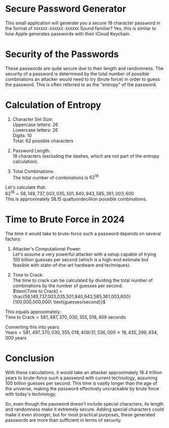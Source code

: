 # Secure Password Generator

This small application will generate you a secure 18 character password in the format of `XXXXXX-XXXXXX-XXXXXX`
Sound familiar? Yes, this is similar to how Apple generates passwords with their iCloud Keychain.

# Security of the Passwords

These passwords are quite secure due to their length and randomness. The security of a password is determined by the total number of possible combinations an attacker would need to try (brute force) in order to guess the password. This is often referred to as the "entropy" of the password.

# Calculation of Entropy

1. Character Set Size: <br>
   Uppercase letters: 26 <br>
   Lowercase letters: 26 <br>
   Digits: 10 <br>
   Total: 62 possible characters

2. Password Length: <br>
   18 characters (excluding the dashes, which are not part of the entropy calculation).

3. Total Combinations: <br>
   The total number of combinations is $62^{18}$

Let's calculate that:
<br>
$62^{18} = 58,149,737,003,035,501,840,943,585,361,003,600$ <br>
This is approximately 58.15 quattuordecillion possible combinations.

# Time to Brute Force in 2024

The time it would take to brute-force such a password depends on several factors:

1. Attacker's Computational Power: <br>
   Let's assume a very powerful attacker with a setup capable of trying 100 billion guesses per second (which is a high-end estimate but feasible with state-of-the-art hardware and techniques).

2. Time to Crack: <br>
   The time to crack can be calculated by dividing the total number of combinations by the number of guesses per second. <br>
   $\text{Time to Crack} = \frac{58,149,737,003,035,501,840,943,585,361,003,600}{100,000,000,000\ \text{guesses/second}}$

This equals approximately: <br>
$\text{Time to Crack} = 581,497,370,030,355,018,409\ \text{seconds}$

Converting this into years: <br>
$\text{Years} = 581,497,370,030,355,018,409/31,536,000 \approx 18,435,299,434,000\ \text{years}$
​

# Conclusion

With these calculations, it would take an attacker approximately 18.4 trillion years to brute-force such a password with current technology, assuming 100 billion guesses per second. This time is vastly longer than the age of the universe, making the password effectively uncrackable by brute force with today's technology.

So, even though the password doesn't include special characters, its length and randomness make it extremely secure. Adding special characters could make it even stronger, but for most practical purposes, these generated passwords are more than sufficient in terms of security.
